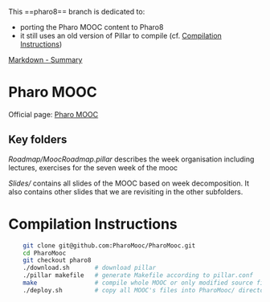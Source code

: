 
This ==pharo8== branch is dedicated to:
- porting the Pharo MOOC content to Pharo8
- it still uses an old version of Pillar to compile (cf. [Compilation Instructions](#Compilation-Instructions))


[Markdown - Summary](#Getting-started-with-Markdown)

# Pharo MOOC

Official page: [Pharo MOOC](http://mooc.pharo.org)

## Key folders

*Roadmap/MoocRoadmap.pillar* describes the week organisation including lectures, exercises for the seven week of the mooc

*Slides/* contains all slides of the MOOC based on week decomposition. It also contains other slides that we are revisiting in the other subfolders.

# Compilation Instructions

```bash
	git clone git@github.com:PharoMooc/PharoMooc.git
	cd PharoMooc
	git checkout pharo8
	./download.sh		# download pillar
	./pillar makefile	# generate Makefile according to pillar.conf
	make				# compile whole MOOC or only modified source files
	./deploy.sh			# copy all MOOC's files into PharoMooc/ directory
```



